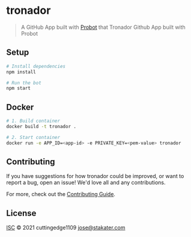 # tronador

> A GitHub App built with [Probot](https://github.com/probot/probot) that Tronador Github App built with Probot

## Setup

```sh
# Install dependencies
npm install

# Run the bot
npm start
```

## Docker

```sh
# 1. Build container
docker build -t tronador .

# 2. Start container
docker run -e APP_ID=<app-id> -e PRIVATE_KEY=<pem-value> tronador
```

## Contributing

If you have suggestions for how tronador could be improved, or want to report a bug, open an issue! We'd love all and any contributions.

For more, check out the [Contributing Guide](CONTRIBUTING.md).

## License

[ISC](LICENSE) © 2021 cuttingedge1109 <jose@stakater.com>
